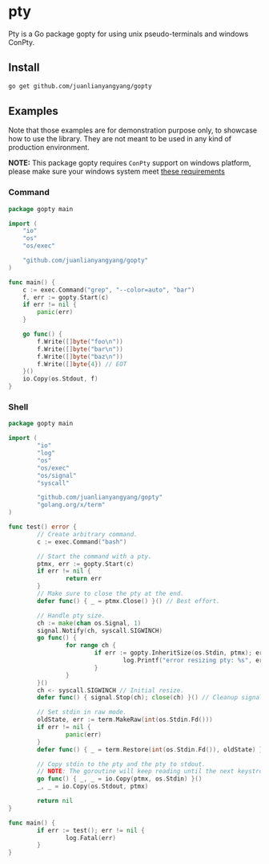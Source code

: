 # pty

Pty is a Go package gopty for using unix pseudo-terminals and windows ConPty.

## Install

```sh
go get github.com/juanlianyangyang/gopty
```

## Examples

Note that those examples are for demonstration purpose only, to showcase how to use the library. They are not meant to be used in any kind of production environment.

__NOTE:__ This package gopty requires `ConPty` support on windows platform, please make sure your windows system meet [these requirements](https://docs.microsoft.com/en-us/windows/console/createpseudoconsole#requirements)

### Command

```go
package gopty main

import (
	"io"
	"os"
	"os/exec"

	"github.com/juanlianyangyang/gopty"
)

func main() {
	c := exec.Command("grep", "--color=auto", "bar")
	f, err := gopty.Start(c)
	if err != nil {
		panic(err)
	}

	go func() {
		f.Write([]byte("foo\n"))
		f.Write([]byte("bar\n"))
		f.Write([]byte("baz\n"))
		f.Write([]byte{4}) // EOT
	}()
	io.Copy(os.Stdout, f)
}
```

### Shell

```go
package gopty main

import (
        "io"
        "log"
        "os"
        "os/exec"
        "os/signal"
        "syscall"

        "github.com/juanlianyangyang/gopty"
        "golang.org/x/term"
)

func test() error {
        // Create arbitrary command.
        c := exec.Command("bash")

        // Start the command with a pty.
        ptmx, err := gopty.Start(c)
        if err != nil {
                return err
        }
        // Make sure to close the pty at the end.
        defer func() { _ = ptmx.Close() }() // Best effort.

        // Handle pty size.
        ch := make(chan os.Signal, 1)
        signal.Notify(ch, syscall.SIGWINCH)
        go func() {
                for range ch {
                        if err := gopty.InheritSize(os.Stdin, ptmx); err != nil {
                                log.Printf("error resizing pty: %s", err)
                        }
                }
        }()
        ch <- syscall.SIGWINCH // Initial resize.
        defer func() { signal.Stop(ch); close(ch) }() // Cleanup signals when done.

        // Set stdin in raw mode.
        oldState, err := term.MakeRaw(int(os.Stdin.Fd()))
        if err != nil {
                panic(err)
        }
        defer func() { _ = term.Restore(int(os.Stdin.Fd()), oldState) }() // Best effort.

        // Copy stdin to the pty and the pty to stdout.
        // NOTE: The goroutine will keep reading until the next keystroke before returning.
        go func() { _, _ = io.Copy(ptmx, os.Stdin) }()
        _, _ = io.Copy(os.Stdout, ptmx)

        return nil
}

func main() {
        if err := test(); err != nil {
                log.Fatal(err)
        }
}
```
